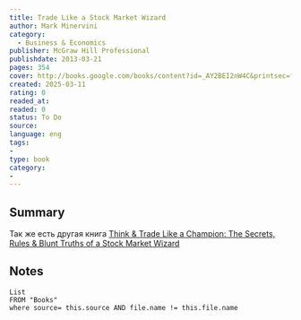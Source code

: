 ```yaml
---
title: Trade Like a Stock Market Wizard
author: Mark Minervini
category: 
  - Business & Economics
publisher: McGraw Hill Professional
publishdate: 2013-03-21
pages: 354
cover: http://books.google.com/books/content?id=_AY2BEI2nW4C&printsec=frontcover&img=1&zoom=1&source=gbs_api
created: 2025-03-11
rating: 0
readed_at: 
readed: 0
status: To Do
source: 
language: eng
tags:
- 
type: book
category: 
- 
---
```


## Summary
Так же есть другая книга [Think & Trade Like a Champion: The Secrets, Rules & Blunt Truths of a Stock Market Wizard](https://www.goodreads.com/book/show/36146345-think-trade-like-a-champion?ref=rae_3)

## Notes
```dataview
List 
FROM "Books"
where source= this.source AND file.name != this.file.name
```